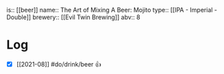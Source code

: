is:: [[beer]]
name:: The Art of Mixing A Beer: Mojito
type:: [[IPA - Imperial - Double]]
brewery:: [[Evil Twin Brewing]]
abv:: 8

# Log
- [x] [[2021-08]] #do/drink/beer 👍
